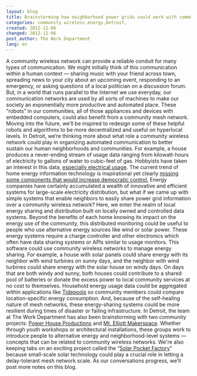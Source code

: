 ```yaml
---
layout: blog
title: Brainstorming how neighborhood power grids could work with community mesh networks
categories: community wireless,energy,Detroit,
created: 2012-11-06
changed: 2012-11-06
post_author: The Work Department
lang: en
---
```

  A community wireless network can provide a reliable conduit for many types of communication. We might initially think of this communication within a human context &mdash; sharing music with your friend across town, spreading news to your city about an upcoming event, responding to an emergency, or asking questions of a local politician on a discussion forum. But, in a world that runs parallel to the Internet we use everyday, our communication networks are used by all sorts of machines to make our society an exponentially more productive and automated place. These &ldquo;robots&rdquo; in our communities, all of those appliances and devices with embedded computers, could also benefit from a community mesh network.
Moving into the future, we&rsquo;ll be inspired to redesign some of these helpful robots and algorithms to be more decentralized and useful on hyperlocal levels. In Detroit, we&rsquo;re thinking more about what role a community wireless network could play in organizing automated communication to better sustain our human neighborhoods and communities.
For example, a house produces a never-ending stream of usage data ranging from kilowatt-hours of electricity to gallons of water to cubic-feet of gas. Hobbyists have taken an interest in this data, <a class="external" href="http://hackaday.com/2012/03/06/monitoring-home-electricity-usage-via-a-tidy-wall-display/" target="_blank">especially electrical usage</a>.
The current trend of home energy information technology is inspirational yet clearly <a class="external" href="http://www.wired.com/insights/2012/05/smart-meter/" target="_blank">missing some components that would increase democratic control.</a> Energy companies have certainly accumulated a wealth of innovative and efficient systems for large-scale electricity distribution, but what if we came up with simple systems that enable neighbors to easily share power grid information over a community wireless network?
Here, we enter the realm of local energy sharing and distribution built on locally owned and controlled data systems. Beyond the benefits of each home knowing its impact on the energy use of the community, this distributed monitoring could be useful to people who use alternative energy sources like wind or solar power. These energy systems require a charge controller and other electronics which often have data sharing systems or APIs similar to usage monitors. This software could use community wireless networks to manage energy sharing.
For example, a house with solar panels could share energy with its neighbor with wind turbines on sunny days, and the neighbor with wind turbines could share energy with the solar house on windy days. On days that are both windy and sunny, both houses could contribute to a shared pool of batteries or donate the excess power to local community services at no cost to themselves. Household energy usage data could be aggregated within applications like <a href="http://www.tidepools.co/" target="_blank">Tidepools</a> so community members could compare location-specific energy consumption. And, because of the self-healing nature of mesh networks, these energy-sharing systems could be more resilient during times of disaster or failing infrastructure.
In Detroit, the team at The Work Department has also been brainstorming with two community projects: <a href="http://www.powerhouseproductions.org/index.php?/network/power-house/" target="_blank">Power House Productions</a> and <a href="http://www.mtelliottmakerspace.com/" target="_blank">Mt. Elliott Makerspace</a>. Whether through youth workshops or architectural installations, these groups work to introduce people to alternative energy and neighborhood-level systems &mdash; concepts that can be related to community wireless networks. We&#39;re also keeping tabs on an exciting project called the &ldquo;<a href="http://www.kickstarter.com/projects/alex9000/the-solar-pocket-factory-an-invention-adventure/" target="_blank">Solar Pocket Factory</a>&rdquo; because small-scale solar technology could play a crucial role in letting a delay-tolerant mesh network scale. As our conversations progress, we&rsquo;ll post more notes on this blog.
 
